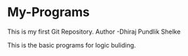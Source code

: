 # My-Programs
This is my first Git Repository.
Author -Dhiraj Pundlik Shelke

This is the basic programs for logic buliding.
